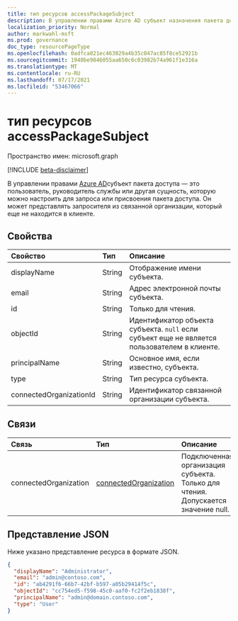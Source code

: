 ```yaml
---
title: тип ресурсов accessPackageSubject
description: В управлении правами Azure AD субъект назначения пакета доступа.
localization_priority: Normal
author: markwahl-msft
ms.prod: governance
doc_type: resourcePageType
ms.openlocfilehash: 0adfca021ec463029a4b35c047ac85f8ce52921b
ms.sourcegitcommit: 1940be9846055aa650c6c03982b74a961f1e316a
ms.translationtype: MT
ms.contentlocale: ru-RU
ms.lasthandoff: 07/17/2021
ms.locfileid: "53467066"
---
```

# <a name="accesspackagesubject-resource-type"></a>тип ресурсов accessPackageSubject

Пространство имен: microsoft.graph

[!INCLUDE [beta-disclaimer](../../includes/beta-disclaimer.md)]

В управлении правами [Azure AD](entitlementmanagement-root.md)субъект пакета доступа — это пользователь, руководитель службы или другая сущность, которую можно настроить для запроса или присвоения пакета доступа.  Он может представлять запросителя из связанной организации, который еще не находится в клиенте.

## <a name="properties"></a>Свойства

| Свойство     | Тип        | Описание |
|:-------------|:------------|:------------|
|displayName|String|Отображение имени субъекта.|
|email|String|Адрес электронной почты субъекта.|
|id|String| Только для чтения.|
|objectId|String|Идентификатор объекта субъекта. `null` если субъект еще не является пользователем в клиенте.|
|principalName|String|Основное имя, если известно, субъекта.|
|type|String|Тип ресурса субъекта.|
|connectedOrganizationId|String|Идентификатор связанной организации субъекта.|

## <a name="relationships"></a>Связи

| Связь | Тип        | Описание |
|:-------------|:------------|:------------|
|connectedOrganization|[connectedOrganization](connectedorganization.md)| Подключенная организация субъекта. Только для чтения. Допускается значение null.|


## <a name="json-representation"></a>Представление JSON

Ниже указано представление ресурса в формате JSON.

<!-- {
  "blockType": "resource",
  "optionalProperties": [

  ],
  "@odata.type": "microsoft.graph.accessPackageSubject",
  "keyProperty": "id"
}-->

```json
{
  "displayName": "Administrator",
  "email": "admin@contoso.com",
  "id": "ab4291f6-66b7-42bf-b597-a05b29414f5c",
  "objectId": "cc754ed5-f598-45c0-aaf0-fc2f2eb1838f",
  "principalName": "admin@domain.contoso.com",
  "type": "User"
}
```

<!-- uuid: 16cd6b66-4b1a-43a1-adaf-3a886856ed98
2019-02-04 14:57:30 UTC -->
<!-- {
  "type": "#page.annotation",
  "description": "accessPackageSubject resource",
  "keywords": "",
  "section": "documentation",
  "tocPath": ""
}-->

